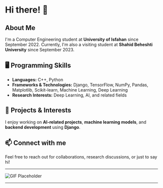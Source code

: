 # Hi there! 👋

## About Me

I'm a Computer Engineering student at **University of Isfahan** since September 2022. Currently, I'm also a visiting student at **Shahid Beheshti University** since September 2023.

## 🖥️ Programming Skills
- **Languages:** C++, Python
- **Frameworks & Technologies:** Django, TensorFlow, NumPy, Pandas, Matplotlib, Scikit-learn, Machine Learning, Deep Learning
- **Research Interests:** Deep Learning, AI, and related fields

## 🚀 Projects & Interests
I enjoy working on **AI-related projects**, **machine learning models**, and **backend development** using **Django**.

## 📫 Connect with me
Feel free to reach out for collaborations, research discussions, or just to say hi!

---

![GIF Placeholder]([https://pin.it/6JP3yOhD5](https://media0.giphy.com/media/v1.Y2lkPTc5MGI3NjExYzZ6bHk2dGljdWt5OHYxaDB5N3owbnhhZjhtYjN5OXUzMTc1YWFwcCZlcD12MV9pbnRlcm5hbF9naWZfYnlfaWQmY3Q9Zw/ZBK7b4vHYyb0n70zJq/giphy.gif))

---

